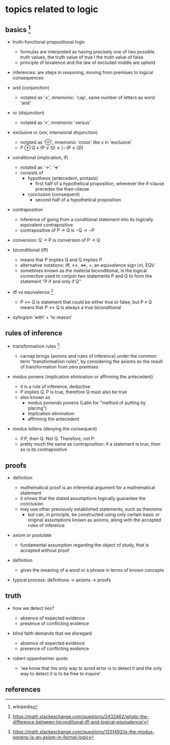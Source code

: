 # topics related to logic

## basics [^1]

- truth-functional propositional logic
  - formulas are interpreted as having precisely one of two possible truth values, 
    the truth value of true l the truth value of false
  - principle of bivalence and the law of excluded middle are upheld

- inferences: are steps in reasoning, moving from premises to logical consequences

- and (conjunction)
  - notated as '∧', mnemonic: 'cap', same number of letters as word 'and'
- or (disjunction)
  - notated as 'v', mnemonic 'versus'
- exclusive or (xor, intensional disjunction)
  - notated as '⊕', mnemonic 'cross' like x in 'exclusive'
  - P ⊕ Q ≡ (P ∨ Q) ∧ (∼(P ∧ Q))

- conditional (implication, if)
  - notated as '->', '=>'
  - consists of 
    - hypothesis (antecedent, protasis)
      - first half of a hypothetical proposition, whenever the if-clause precedes the then-clause
    - conclusion (consequent)
      - second half of a hypothetical proposition

- contraposition
  - inference of going from a conditional statement into its logically equivalent contrapositive
  - contrapositive of P → Q is ¬Q → ¬P

- conversion: Q → P is conversion of P → Q

- biconditional (iff)
  - means that P implies Q and Q implies P
  - alternative notations: iff, <->, <=>, =, an equivalence sign (≡), EQV
  - sometimes known as the material biconditional, is the logical connective used to conjoin two
    statements P and Q to form the statement "P if and only if Q"

- iff vs equivalence [^3]
  - P ↔ Q is statement that could be either true or false, but P ≡ Q means that P ↔ Q is always a true biconditional

- syllogism ‘with’ + ‘to reason’


## rules of inference

- transformatiion rules [^2]
  - carnap brings [axioms and rules of inference] under the common term "transformatiion rules", 
    by considering the axioms as the result of transformation from zero premises 

- modus ponens (implication elimination or affirming the antecedent)
    - it is a rule of inference, deductive
    - P implies Q. P is true, therefore Q must also be true
    - also known as
      - modus ponendo ponens (Latin for "method of putting by placing")
      - implication elimination
      - affirming the antecedent

- modus tollens (denying the consequent)
  - if P, then Q. Not Q. Therefore, not P.
  - pretty much the same as contraposition: if a statement is true, then so is its contrapositive


## proofs

- definition
  - mathematical proof is an inferential argument for a mathematical statement
  - it shows that the stated assumptions logically guarantee the conclusion
  - may use other previously established statements, such as theorems
    - but can, in principle, be constructed using only certain basic or original assumptions
      known as axioms, along with the accepted rules of inference

- axiom or postulate
  - fundamental assumption regarding the object of study, that is accepted without proof

- definition
  - gives the meaning of a word or a phrase in terms of known concepts

- typical process: definitions -> axioms -> proofs


## truth

- how we detect lies?
  - absence of expected evidence
  - presence of conflicting evidence

- blind faith demands that we disregard
  - absence of expected evidence
  - presence of conflicting evidence

- robert oppenheimer quote
  - 'we know that the only way to avoid error is to detect it and the only way to detect it is to be free to inquire'


## references

[^1]: wikipedia
[^2]: https://math.stackexchange.com/questions/1201492/is-the-modus-ponens-is-an-axiom-in-formal-logic
[^3]: https://math.stackexchange.com/questions/2432462/whats-the-difference-between-biconditional-iff-and-logical-equivalence/

